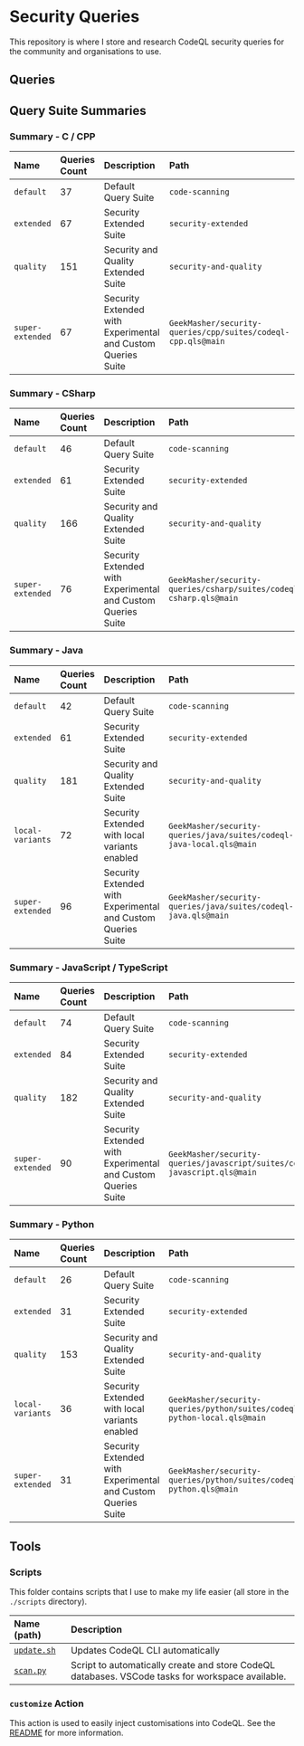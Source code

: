 # Security Queries

This repository is where I store and research CodeQL security queries for the community and organisations to use.

## Queries
<!-- AUTOMATION -->


<!-- ENDAUTOMATION -->

## Query Suite Summaries
<!-- AUTOMATION-SUITES -->
### Summary - C / CPP

| Name             | Queries Count | Description                                                  | Path                                                         |
| :--------------- | :------------ | :----------------------------------------------------------- | :----------------------------------------------------------- |
| `default`        | 37            | Default Query Suite                                          | `code-scanning`                                              |
| `extended`       | 67            | Security Extended Suite                                      | `security-extended`                                          |
| `quality`        | 151           | Security and Quality Extended Suite                          | `security-and-quality`                                       |
| `super-extended` | 67            | Security Extended with Experimental and Custom Queries Suite | `GeekMasher/security-queries/cpp/suites/codeql-cpp.qls@main` |

### Summary - CSharp

| Name             | Queries Count | Description                                                  | Path                                                               |
| :--------------- | :------------ | :----------------------------------------------------------- | :----------------------------------------------------------------- |
| `default`        | 46            | Default Query Suite                                          | `code-scanning`                                                    |
| `extended`       | 61            | Security Extended Suite                                      | `security-extended`                                                |
| `quality`        | 166           | Security and Quality Extended Suite                          | `security-and-quality`                                             |
| `super-extended` | 76            | Security Extended with Experimental and Custom Queries Suite | `GeekMasher/security-queries/csharp/suites/codeql-csharp.qls@main` |

### Summary - Java

| Name             | Queries Count | Description                                                  | Path                                                                 |
| :--------------- | :------------ | :----------------------------------------------------------- | :------------------------------------------------------------------- |
| `default`        | 42            | Default Query Suite                                          | `code-scanning`                                                      |
| `extended`       | 61            | Security Extended Suite                                      | `security-extended`                                                  |
| `quality`        | 181           | Security and Quality Extended Suite                          | `security-and-quality`                                               |
| `local-variants` | 72            | Security Extended with local variants enabled                | `GeekMasher/security-queries/java/suites/codeql-java-local.qls@main` |
| `super-extended` | 96            | Security Extended with Experimental and Custom Queries Suite | `GeekMasher/security-queries/java/suites/codeql-java.qls@main`       |

### Summary - JavaScript / TypeScript

| Name             | Queries Count | Description                                                  | Path                                                                       |
| :--------------- | :------------ | :----------------------------------------------------------- | :------------------------------------------------------------------------- |
| `default`        | 74            | Default Query Suite                                          | `code-scanning`                                                            |
| `extended`       | 84            | Security Extended Suite                                      | `security-extended`                                                        |
| `quality`        | 182           | Security and Quality Extended Suite                          | `security-and-quality`                                                     |
| `super-extended` | 90            | Security Extended with Experimental and Custom Queries Suite | `GeekMasher/security-queries/javascript/suites/codeql-javascript.qls@main` |

### Summary - Python

| Name             | Queries Count | Description                                                  | Path                                                                     |
| :--------------- | :------------ | :----------------------------------------------------------- | :----------------------------------------------------------------------- |
| `default`        | 26            | Default Query Suite                                          | `code-scanning`                                                          |
| `extended`       | 31            | Security Extended Suite                                      | `security-extended`                                                      |
| `quality`        | 153           | Security and Quality Extended Suite                          | `security-and-quality`                                                   |
| `local-variants` | 36            | Security Extended with local variants enabled                | `GeekMasher/security-queries/python/suites/codeql-python-local.qls@main` |
| `super-extended` | 31            | Security Extended with Experimental and Custom Queries Suite | `GeekMasher/security-queries/python/suites/codeql-python.qls@main`       |



<!-- AUTOMATION-SUITES -->

## Tools

### Scripts

This folder contains scripts that I use to make my life easier (all store in the `./scripts` directory).

| Name (path)                        | Description                                                                                      |
| :--------------------------------- | :----------------------------------------------------------------------------------------------- |
| [`update.sh`](./scripts/update.sh) | Updates CodeQL CLI automatically                                                                 |
| [`scan.py`](./scripts/scan.py)     | Script to automatically create and store CodeQL databases. VSCode tasks for workspace available. |


### `customize` Action

This action is used to easily inject customisations into CodeQL.
See the [README](./customize) for more information.
